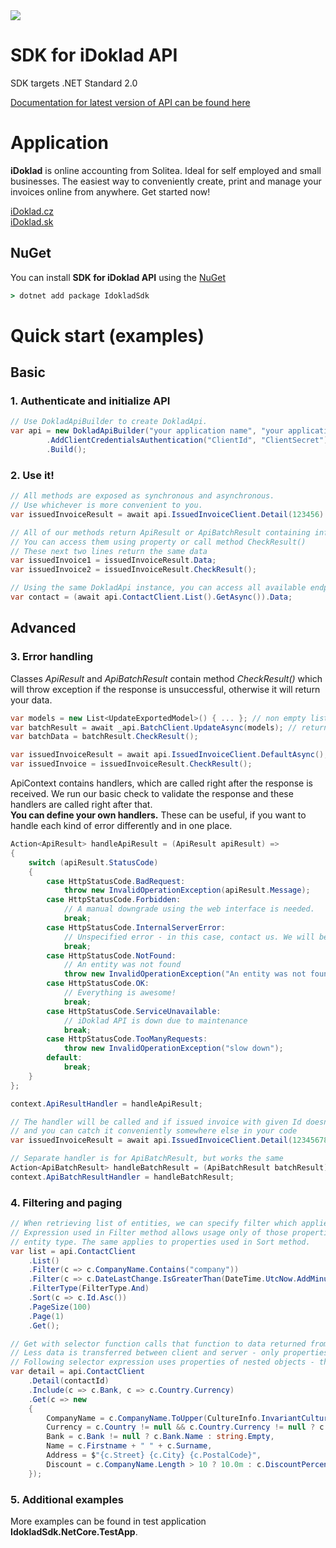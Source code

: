 <img src="https://soliteacr.visualstudio.com/iDoklad/_apis/build/status/SDK/IdokladSdk?branchName=master">

# SDK for iDoklad API

SDK targets .NET Standard 2.0

[Documentation for latest version of API can be found here](https://api.idoklad.cz/Help/v3/en/)

# Application

**iDoklad** is online accounting from Solitea. Ideal for self employed and small businesses. The easiest way to conveniently create, print and manage your invoices online from anywhere. Get started now!

[iDoklad.cz](https://www.idoklad.cz/)  
[iDoklad.sk](https://www.idoklad.sk/)

## NuGet

You can install **SDK for iDoklad API** using the [NuGet](https://www.nuget.org/packages/IdokladSdk)

```cmd
> dotnet add package IdokladSdk
```

# Quick start (examples)

## Basic

### 1. Authenticate and initialize API

```csharp
// Use DokladApiBuilder to create DokladApi.
var api = new DokladApiBuilder("your application name", "your application version")
        .AddClientCredentialsAuthentication("ClientId", "ClientSecret")
        .Build();
```

### 2. Use it!

```csharp
// All methods are exposed as synchronous and asynchronous.
// Use whichever is more convenient to you.
var issuedInvoiceResult = await api.IssuedInvoiceClient.Detail(123456).GetAsync();

// All of our methods return ApiResult or ApiBatchResult containing information about response and the data you requested.
// You can access them using property or call method CheckResult()
// These next two lines return the same data
var issuedInvoice1 = issuedInvoiceResult.Data;
var issuedInvoice2 = issuedInvoiceResult.CheckResult();

// Using the same DokladApi instance, you can access all available endpoints, no need to create separate instances.
var contact = (await api.ContactClient.List().GetAsync()).Data;
```

## Advanced

### 3. Error handling

Classes _ApiResult_ and _ApiBatchResult_ contain method _CheckResult()_ which will throw exception if the response is unsuccessful, otherwise it will return your data.

```csharp
var models = new List<UpdateExportedModel>() { ... }; // non empty list
var batchResult = await _api.BatchClient.UpdateAsync(models); // returns ApiBatchResult
var batchData = batchResult.CheckResult();

var issuedInvoiceResult = await api.IssuedInvoiceClient.DefaultAsync(); // returns ApiResult
var issuedInvoice = issuedInvoiceResult.CheckResult();
```

ApiContext contains handlers, which are called right after the response is received. We run our basic check to validate the response and these handlers are called right after that.  
**You can define your own handlers.** These can be useful, if you want to handle each kind of error differently and in one place.

```csharp
Action<ApiResult> handleApiResult = (ApiResult apiResult) =>
{
    switch (apiResult.StatusCode)
    {
        case HttpStatusCode.BadRequest:
            throw new InvalidOperationException(apiResult.Message);
        case HttpStatusCode.Forbidden:
            // A manual downgrade using the web interface is needed.
            break;
        case HttpStatusCode.InternalServerError:
            // Unspecified error - in this case, contact us. We will be able to help you more quickly if you sent the whole request which is causing the error.
            break;
        case HttpStatusCode.NotFound:
            // An entity was not found
            throw new InvalidOperationException("An entity was not found");
        case HttpStatusCode.OK:
            // Everything is awesome!
            break;
        case HttpStatusCode.ServiceUnavailable:
            // iDoklad API is down due to maintenance
            break;
        case HttpStatusCode.TooManyRequests:
            throw new InvalidOperationException("slow down");
        default:
            break;
    }
};

context.ApiResultHandler = handleApiResult;

// The handler will be called and if issued invoice with given Id doesn't exist, it will throw InvalidOperationException
// and you can catch it conveniently somewhere else in your code
var issuedInvoiceResult = await api.IssuedInvoiceClient.Detail(123456789).GetAsync();

// Separate handler is for ApiBatchResult, but works the same
Action<ApiBatchResult> handleBatchResult = (ApiBatchResult batchResult) => { ... };
context.ApiBatchResultHandler = handleBatchResult;
```

### 4. Filtering and paging

```csharp
// When retrieving list of entities, we can specify filter which applies inside iDoklad and reduces amount of data transferred.
// Expression used in Filter method allows usage only of those properties which can be filtered on server-side, it depends on
// entity type. The same applies to properties used in Sort method.
var list = api.ContactClient
    .List()
    .Filter(c => c.CompanyName.Contains("company"))
    .Filter(c => c.DateLastChange.IsGreaterThan(DateTime.UtcNow.AddMinutes(-10)))
    .FilterType(FilterType.And)
    .Sort(c => c.Id.Asc())
    .PageSize(100)
    .Page(1)
    .Get();

// Get with selector function calls that function to data returned from API.
// Less data is transferred between client and server - only properties used in expression.
// Following selector expression uses properties of nested objects - these objects have to be included by using Include method.
var detail = api.ContactClient
    .Detail(contactId)
    .Include(c => c.Bank, c => c.Country.Currency)
    .Get(c => new
    {
        CompanyName = c.CompanyName.ToUpper(CultureInfo.InvariantCulture),
        Currency = c.Country != null && c.Country.Currency != null ? c.Country.Currency.Name : string.Empty,
        Bank = c.Bank != null ? c.Bank.Name : string.Empty,
        Name = c.Firstname + " " + c.Surname,
        Address = $"{c.Street} {c.City} {c.PostalCode}",
        Discount = c.CompanyName.Length > 10 ? 10.0m : c.DiscountPercentage
    });
```

### 5. Additional examples

More examples can be found in test application **IdokladSdk.NetCore.TestApp**.
